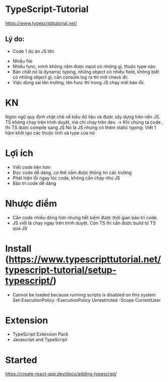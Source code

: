 # TypeScript-Tutorial
https://www.typescripttutorial.net/
## Lý do: 
- Code 1 dự án JS lớn
+ Nhiều file
+ Nhiều func, mình không nắm được input có những gì, thuộc type nào
+ Bản chất nó là dynamic typing, những object có nhiều field, 
không biết có những object gì, cần console.log ra thì mới check đc
+ Việc dùng sai tên trường, tên func thì trong JS chạy mới báo lỗi.

# KN 
Ngôn ngữ quy định chặt chẽ về kiểu dữ liệu và được xây dựng trên nền JS.
TS không chạy trên trình duyệt, mà chỉ chạy trên dev. -> Khi chúng ta code , thì TS được compile sang JS
Nó là JS nhưng có thêm static typing: Viết 1 hàm khởi tạo các thuộc tính và type của nó 

# Lợi ích
- Viết code tiện hơn
- Đọc code dễ dàng, có thể nắm được thông tin các trường
- Phát hiện lỗi ngay lúc code, không cần chạy như JS
- Bảo trì code dễ dàng

# Nhược điểm
- Cần code nhiều dòng hơn nhưng tiết kiệm được thời gian bảo trì code.
- JS viết là chạy ngay trên trình duyệt. Còn TS thì cần được build từ TS qua JS

# Install (https://www.typescripttutorial.net/typescript-tutorial/setup-typescript/)
- Cannot be loaded because running scripts is disabled on this system
Set-ExecutionPolicy -ExecutionPolicy Unrestricted -Scope CurrentUser

# Extension
- TypeScript Extension Pack
- Javascript and TypeScript

# Started
https://create-react-app.dev/docs/adding-typescript/